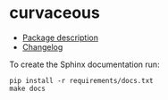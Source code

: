 # curvaceous

- [Package description](docs/source/description.rst)
- [Changelog](CHANGELOG.md)

To create the Sphinx documentation run:

    pip install -r requirements/docs.txt
    make docs
